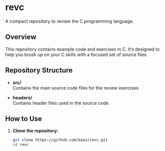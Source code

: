 # revc

A compact repository to review the C programming language.

## Overview

This repository contains example code and exercises in C. It’s designed to help you brush up on your C skills with a focused set of source files.

## Repository Structure

- **src/**  
  Contains the main source code files for the review exercises.
  
- **headers/**  
  Contains header files used in the source code.

## How to Use

1. **Clone the repository:**

   ```bash
   git clone https://github.com/baez/revc.git
   cd revc
